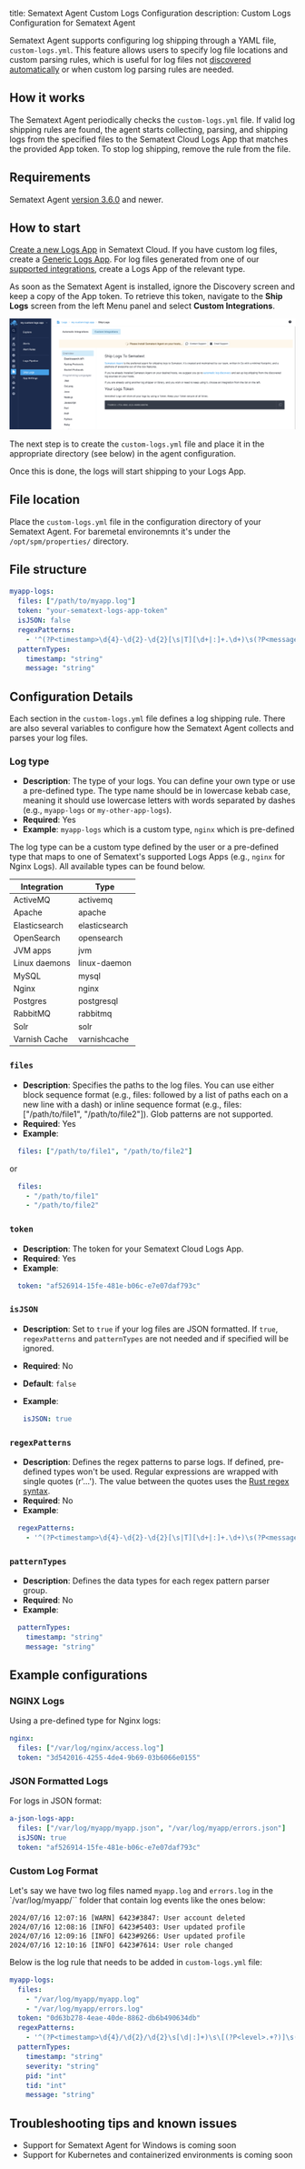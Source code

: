 title: Sematext Agent Custom Logs Configuration
description: Custom Logs Configuration for Sematext Agent

Sematext Agent supports configuring log shipping through a YAML file, `custom-logs.yml`. This feature allows users to specify log file locations and custom parsing rules, which is useful for log files not [discovered automatically](https://sematext.com/docs/fleet/discovery/) or when custom log parsing rules are needed.

## How it works

The Sematext Agent periodically checks the `custom-logs.yml` file. If valid log shipping rules are found, the agent starts collecting, parsing, and shipping logs from the specified files to the Sematext Cloud Logs App that matches the provided App token. To stop log shipping, remove the rule from the file.

## Requirements

Sematext Agent [version 3.6.0](https://sematext.com/docs/agents/sematext-agent/releasenotes/#version-360) and newer.

## How to start

[Create a new Logs App](https://sematext.com/docs/logs/quick-start/) in Sematext Cloud. If you have custom log files, create a [Generic Logs App](https://sematext.com/docs/integration/generic-logs-integration/). For log files generated from one of our [supported integrations](https://sematext.com/docs/integration/), create a Logs App of the relevant type.

As soon as the Sematext Agent is installed, ignore the Discovery screen and keep a copy of the App token. To retrieve this token, navigate to the **Ship Logs** screen from the left Menu panel and select **Custom Integrations**.

![Sematext Agent service](images/logs-app-token.png)

The next step is to create the `custom-logs.yml` file and place it in the appropriate directory (see below) in the agent configuration.

Once this is done, the logs will start shipping to your Logs App.

## File location

Place the `custom-logs.yml` file in the configuration directory of your Sematext Agent. For baremetal environemnts it's under the `/opt/spm/properties/` directory.

## File structure

```yaml
myapp-logs:                                                                         # log type           
  files: ["/path/to/myapp.log"]                                                     # log file paths
  token: "your-sematext-logs-app-token"                                             # Sematext Cloud Logs App token
  isJSON: false                                                                     # for JSON formatted files 
  regexPatterns:                                                                    # regex patterns to parse logs
    - '^(?P<timestamp>\d{4}-\d{2}-\d{2}[\s|T][\d+|:]+.\d+)\s(?P<message>[\s|\S]+)'
  patternTypes:                                                                     # data types for each regex pattern
    timestamp: "string"
    message: "string"
```

## Configuration Details

Each section in the `custom-logs.yml` file defines a log shipping rule. There are also several variables to configure how the Sematext Agent collects and parses your log files.

### Log type

- **Description**: The type of your logs. You can define your own type or use a pre-defined type. The type name should be in lowercase kebab case, meaning it should use lowercase letters with words separated by dashes (e.g., `myapp-logs` or `my-other-app-logs`).
- **Required**: Yes
- **Example**: `myapp-logs` which is a custom type, `nginx` which is pre-defined

The log type can be a custom type defined by the user or a pre-defined type that maps to one of Sematext's supported Logs Apps (e.g., `nginx` for Nginx Logs). All available types can be found below.

| Integration                          | Type                     |
|--------------------------------------|--------------------------|
| ActiveMQ                             | activemq                 |
| Apache                               | apache                   |
| Elasticsearch                        | elasticsearch            |
| OpenSearch                           | opensearch               |
| JVM apps                             | jvm                      |
| Linux daemons                        | linux-daemon             |
| MySQL                                | mysql                    |
| Nginx                                | nginx                    |
| Postgres                             | postgresql               |
| RabbitMQ                             | rabbitmq                 |
| Solr                                 | solr                     |
| Varnish Cache                        | varnishcache             |

### `files`

- **Description**: Specifies the paths to the log files. You can use either block sequence format (e.g., files: followed by a list of paths each on a new line with a dash) or inline sequence format (e.g., files: ["/path/to/file1", "/path/to/file2"]). Glob patterns are not supported.
- **Required**: Yes
- **Example**:

```yaml
  files: ["/path/to/file1", "/path/to/file2"]
```

or

```yaml
  files:
    - "/path/to/file1"
    - "/path/to/file2"
```

### `token`

- **Description**: The token for your Sematext Cloud Logs App.
- **Required**: Yes
- **Example**:

```yaml
  token: "af526914-15fe-481e-b06c-e7e07daf793c"
```

### `isJSON`

- **Description**: Set to `true` if your log files are JSON formatted. If `true`, `regexPatterns` and `patternTypes` are not needed and if specified will be ignored.
- **Required**: No
- **Default**: `false`
- **Example**:

  ```yaml
  isJSON: true
  ```

### `regexPatterns`

- **Description**: Defines the regex patterns to parse logs. If defined, pre-defined types won't be used. Regular expressions are wrapped with single quotes (r'...'). The value between the quotes uses the [Rust regex syntax](https://docs.rs/regex/latest/regex/#syntax).
- **Required**: No
- **Example**:

```yaml
  regexPatterns:
    - '^(?P<timestamp>\d{4}-\d{2}-\d{2}[\s|T][\d+|:]+.\d+)\s(?P<message>[\s|\S]+)'
```

### `patternTypes`

- **Description**: Defines the data types for each regex pattern parser group.
- **Required**: No
- **Example**:

```yaml
  patternTypes:
    timestamp: "string"
    message: "string"
```


## Example configurations

### NGINX Logs

Using a pre-defined type for Nginx logs:

```yaml
nginx:
  files: ["/var/log/nginx/access.log"]
  token: "3d542016-4255-4de4-9b69-03b6066e0155"
```

### JSON Formatted Logs

For logs in JSON format:

```yaml
a-json-logs-app:
  files: ["/var/log/myapp/myapp.json", "/var/log/myapp/errors.json"]
  isJSON: true
  token: "af526914-15fe-481e-b06c-e7e07daf793c"
```

### Custom Log Format

Let's say we have two log files named `myapp.log` and `errors.log` in the `/var/log/myapp/`` folder that contain log events like the ones below:

```
2024/07/16 12:07:16 [WARN] 6423#3847: User account deleted
2024/07/16 12:08:16 [INFO] 6423#5403: User updated profile
2024/07/16 12:09:16 [INFO] 6423#9266: User updated profile
2024/07/16 12:10:16 [INFO] 6423#7614: User role changed
```

Below is the log rule that needs to be added in `custom-logs.yml` file:

```yaml
myapp-logs:
  files:
    - "/var/log/myapp/myapp.log"
    - "/var/log/myapp/errors.log"
  token: "0d63b278-4eae-40de-8862-db6b490634db"
  regexPatterns:
    - '^(?P<timestamp>\d{4}/\d{2}/\d{2}\s[\d|:]+)\s\[(?P<level>.+?)]\s(?P<pid>\d+)#(?P<tid>\d+):\s(?P<message>.*)'
  patternTypes:
    timestamp: "string"
    severity: "string"
    pid: "int"
    tid: "int"
    message: "string"
```

## Troubleshooting tips and known issues

- Support for Sematext Agent for Windows is coming soon
- Support for Kubernetes and containerized environments is coming soon
